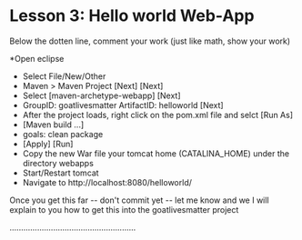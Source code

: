 # Lesson 3: Hello world Web-App

Below the dotten line, comment your work (just like math, show your work)  

*Open eclipse
  * Select File/New/Other 
  * Maven > Maven Project [Next] [Next] 
  * Select [maven-archetype-webapp] [Next]
  * GroupID: goatlivesmatter ArtifactID: helloworld [Next]  
* After the project loads, right click on the pom.xml file and selct [Run As]
* [Maven build ...]
* goals: clean package
* [Apply] [Run]
* Copy the new War file your tomcat home (CATALINA_HOME) under the directory webapps
* Start/Restart tomcat
* Navigate to http://localhost:8080/helloworld/

Once you get this far -- don't commit yet -- let me know and we I will explain to you how to get this into the goatlivesmatter project  

.......................................................  

